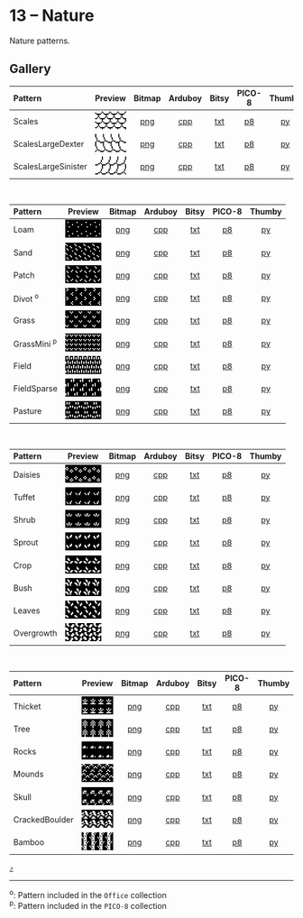 # 13 – Nature

Nature patterns.

## Gallery

| Pattern | Preview | Bitmap | Arduboy | Bitsy | PICO-8 | Thumby |
| :--- | :---: | :---: | :---: | :---: | :---: | :---: |
| Scales | <img src="../previews/Scales.png" width="64" height="32" alt=""> | [png](png/Scales.png) | [cpp](Nature.h#L12-L23) | [txt](Nature.bitsy.txt#L5-L14) | [p𝟪](nature.p8.lua#L7-L19) | [py](Nature.thumby.py#L5-L16) |
| ScalesLargeDexter | <img src="../previews/ScalesLargeDexter.png" width="64" height="32" alt=""> | [png](png/ScalesLargeDexter.png) | [cpp](Nature.h#L25-L36) | [txt](Nature.bitsy.txt#L16-L25) | [p𝟪](nature.p8.lua#L21-L33) | [py](Nature.thumby.py#L18-L29) |
| ScalesLargeSinister | <img src="../previews/ScalesLargeSinister.png" width="64" height="32" alt=""> | [png](png/ScalesLargeSinister.png) | [cpp](Nature.h#L38-L49) | [txt](Nature.bitsy.txt#L27-L36) | [p𝟪](nature.p8.lua#L35-L47) | [py](Nature.thumby.py#L31-L42) |


<br>

| Pattern | Preview | Bitmap | Arduboy | Bitsy | PICO-8 | Thumby |
| :--- | :---: | :---: | :---: | :---: | :---: | :---: |
| Loam | <img src="../previews/Loam.png" width="64" height="32" alt=""> | [png](png/Loam.png) | [cpp](Nature.h#L51-L62) | [txt](Nature.bitsy.txt#L38-L47) | [p𝟪](nature.p8.lua#L49-L61) | [py](Nature.thumby.py#L44-L55) |
| Sand | <img src="../previews/Sand.png" width="64" height="32" alt=""> | [png](png/Sand.png) | [cpp](Nature.h#L64-L75) | [txt](Nature.bitsy.txt#L49-L58) | [p𝟪](nature.p8.lua#L63-L75) | [py](Nature.thumby.py#L57-L68) |
| Patch | <img src="../previews/Patch.png" width="64" height="32" alt=""> | [png](png/Patch.png) | [cpp](Nature.h#L77-L88) | [txt](Nature.bitsy.txt#L60-L69) | [p𝟪](nature.p8.lua#L77-L89) | [py](Nature.thumby.py#L70-L81) |
| Divot <sup>o</sup>| <img src="../previews/Divot.png" width="64" height="32" alt=""> | [png](png/Divot.png) | [cpp](Nature.h#L90-L101) | [txt](Nature.bitsy.txt#L71-L80) | [p𝟪](nature.p8.lua#L91-L103) | [py](Nature.thumby.py#L83-L94) |
| Grass | <img src="../previews/Grass.png" width="64" height="32" alt=""> | [png](png/Grass.png) | [cpp](Nature.h#L103-L114) | [txt](Nature.bitsy.txt#L82-L91) | [p𝟪](nature.p8.lua#L105-L117) | [py](Nature.thumby.py#L96-L107) |
| GrassMini <sup>p</sup>| <img src="../previews/GrassMini.png" width="64" height="32" alt=""> | [png](png/GrassMini.png) | [cpp](Nature.h#L116-L128) | [txt](Nature.bitsy.txt#L93-L102) | [p𝟪](nature.p8.lua#L119-L132) | [py](Nature.thumby.py#L109-L120) |
| Field | <img src="../previews/Field.png" width="64" height="32" alt=""> | [png](png/Field.png) | [cpp](Nature.h#L130-L141) | [txt](Nature.bitsy.txt#L104-L113) | [p𝟪](nature.p8.lua#L134-L146) | [py](Nature.thumby.py#L122-L133) |
| FieldSparse | <img src="../previews/FieldSparse.png" width="64" height="32" alt=""> | [png](png/FieldSparse.png) | [cpp](Nature.h#L143-L154) | [txt](Nature.bitsy.txt#L115-L124) | [p𝟪](nature.p8.lua#L148-L160) | [py](Nature.thumby.py#L135-L146) |
| Pasture | <img src="../previews/Pasture.png" width="64" height="32" alt=""> | [png](png/Pasture.png) | [cpp](Nature.h#L156-L167) | [txt](Nature.bitsy.txt#L126-L135) | [p𝟪](nature.p8.lua#L162-L174) | [py](Nature.thumby.py#L148-L159) |


<br>

| Pattern | Preview | Bitmap | Arduboy | Bitsy | PICO-8 | Thumby |
| :--- | :---: | :---: | :---: | :---: | :---: | :---: |
| Daisies | <img src="../previews/Daisies.png" width="64" height="32" alt=""> | [png](png/Daisies.png) | [cpp](Nature.h#L169-L180) | [txt](Nature.bitsy.txt#L137-L146) | [p𝟪](nature.p8.lua#L176-L188) | [py](Nature.thumby.py#L161-L172) |
| Tuffet | <img src="../previews/Tuffet.png" width="64" height="32" alt=""> | [png](png/Tuffet.png) | [cpp](Nature.h#L182-L193) | [txt](Nature.bitsy.txt#L148-L157) | [p𝟪](nature.p8.lua#L190-L202) | [py](Nature.thumby.py#L174-L185) |
| Shrub | <img src="../previews/Shrub.png" width="64" height="32" alt=""> | [png](png/Shrub.png) | [cpp](Nature.h#L195-L206) | [txt](Nature.bitsy.txt#L159-L168) | [p𝟪](nature.p8.lua#L204-L216) | [py](Nature.thumby.py#L187-L198) |
| Sprout | <img src="../previews/Sprout.png" width="64" height="32" alt=""> | [png](png/Sprout.png) | [cpp](Nature.h#L208-L219) | [txt](Nature.bitsy.txt#L170-L179) | [p𝟪](nature.p8.lua#L218-L230) | [py](Nature.thumby.py#L200-L211) |
| Crop | <img src="../previews/Crop.png" width="64" height="32" alt=""> | [png](png/Crop.png) | [cpp](Nature.h#L221-L232) | [txt](Nature.bitsy.txt#L181-L190) | [p𝟪](nature.p8.lua#L232-L244) | [py](Nature.thumby.py#L213-L224) |
| Bush | <img src="../previews/Bush.png" width="64" height="32" alt=""> | [png](png/Bush.png) | [cpp](Nature.h#L234-L245) | [txt](Nature.bitsy.txt#L192-L201) | [p𝟪](nature.p8.lua#L246-L258) | [py](Nature.thumby.py#L226-L237) |
| Leaves | <img src="../previews/Leaves.png" width="64" height="32" alt=""> | [png](png/Leaves.png) | [cpp](Nature.h#L247-L258) | [txt](Nature.bitsy.txt#L203-L212) | [p𝟪](nature.p8.lua#L260-L272) | [py](Nature.thumby.py#L239-L250) |
| Overgrowth | <img src="../previews/Overgrowth.png" width="64" height="32" alt=""> | [png](png/Overgrowth.png) | [cpp](Nature.h#L260-L271) | [txt](Nature.bitsy.txt#L214-L223) | [p𝟪](nature.p8.lua#L274-L286) | [py](Nature.thumby.py#L252-L263) |


<br>

| Pattern | Preview | Bitmap | Arduboy | Bitsy | PICO-8 | Thumby |
| :--- | :---: | :---: | :---: | :---: | :---: | :---: |
| Thicket | <img src="../previews/Thicket.png" width="64" height="32" alt=""> | [png](png/Thicket.png) | [cpp](Nature.h#L273-L284) | [txt](Nature.bitsy.txt#L225-L234) | [p𝟪](nature.p8.lua#L288-L300) | [py](Nature.thumby.py#L265-L276) |
| Tree | <img src="../previews/Tree.png" width="64" height="32" alt=""> | [png](png/Tree.png) | [cpp](Nature.h#L286-L297) | [txt](Nature.bitsy.txt#L236-L245) | [p𝟪](nature.p8.lua#L302-L314) | [py](Nature.thumby.py#L278-L289) |
| Rocks | <img src="../previews/Rocks.png" width="64" height="32" alt=""> | [png](png/Rocks.png) | [cpp](Nature.h#L299-L310) | [txt](Nature.bitsy.txt#L247-L256) | [p𝟪](nature.p8.lua#L316-L328) | [py](Nature.thumby.py#L291-L302) |
| Mounds | <img src="../previews/Mounds.png" width="64" height="32" alt=""> | [png](png/Mounds.png) | [cpp](Nature.h#L312-L323) | [txt](Nature.bitsy.txt#L258-L267) | [p𝟪](nature.p8.lua#L330-L342) | [py](Nature.thumby.py#L304-L315) |
| Skull | <img src="../previews/Skull.png" width="64" height="32" alt=""> | [png](png/Skull.png) | [cpp](Nature.h#L325-L336) | [txt](Nature.bitsy.txt#L269-L278) | [p𝟪](nature.p8.lua#L344-L356) | [py](Nature.thumby.py#L317-L328) |
| CrackedBoulder | <img src="../previews/CrackedBoulder.png" width="64" height="32" alt=""> | [png](png/CrackedBoulder.png) | [cpp](Nature.h#L338-L349) | [txt](Nature.bitsy.txt#L280-L289) | [p𝟪](nature.p8.lua#L358-L370) | [py](Nature.thumby.py#L330-L341) |
| Bamboo | <img src="../previews/Bamboo.png" width="64" height="32" alt=""> | [png](png/Bamboo.png) | [cpp](Nature.h#L351-L362) | [txt](Nature.bitsy.txt#L291-L300) | [p𝟪](nature.p8.lua#L372-L384) | [py](Nature.thumby.py#L343-L354) |

[`⤴`](#gallery)

---

<sup>o</sup>: Pattern included in the `Office` collection  
<sup>p</sup>: Pattern included in the `PICO-8` collection 

<br>
